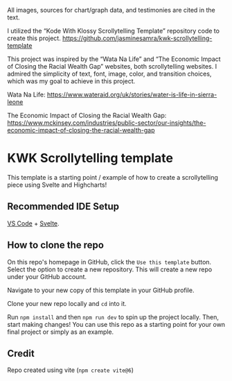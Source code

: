 All images, sources for chart/graph data, and testimonies are cited in the text.

I utilized the “Kode With Klossy Scrollytelling Template” repository code to create this project.
https://github.com/jasminesamra/kwk-scrollytelling-template 

This project was inspired by the “Wata Na Life” and “The Economic Impact of Closing the Racial Wealth Gap” websites, both scrollytelling websites. I admired the simplicity of text, font, image, color, and transition choices, which was my goal to achieve in this project.

Wata Na Life: https://www.wateraid.org/uk/stories/water-is-life-in-sierra-leone  

The Economic Impact of Closing the Racial Wealth Gap: https://www.mckinsey.com/industries/public-sector/our-insights/the-economic-impact-of-closing-the-racial-wealth-gap



# KWK Scrollytelling template

This template is a starting point / example of how to create a scrollytelling piece using Svelte and Highcharts! 

## Recommended IDE Setup

[VS Code](https://code.visualstudio.com/) + [Svelte](https://marketplace.visualstudio.com/items?itemName=svelte.svelte-vscode).

## How to clone the repo
On this repo's homepage in GitHub, click the `Use this template` button. Select the option to create a new repository. This will create a new repo under your GitHub account.

Navigate to your new copy of this template in your GitHub profile. 

Clone your new repo locally and `cd` into it. 

Run `npm install` and then `npm run dev` to spin up the project locally. Then, start making changes! You can use this repo as a starting point for your own final project or simply as an example. 

## Credit
Repo created using vite (`npm create vite@6`)
